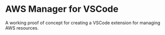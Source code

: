 # AWS Manager for VSCode
A working proof of concept for creating a VSCode extension for managing AWS resources.